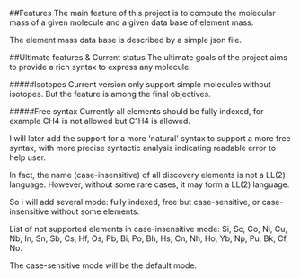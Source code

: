 ##Features
The main feature of this project is to compute the molecular mass of a given molecule and a given data base of element mass.

The element mass data base is described by a simple json file.

##Ultimate features & Current status
The ultimate goals of the project aims to provide a rich syntax to express any molecule.

#####Isotopes
Current version only support simple molecules without isotopes. But the feature is among the final objectives.

#####Free syntax
Currently all elements should be fully indexed, for example CH4 is not allowed but C1H4 is allowed.

I will later add the support for a more 'natural' syntax to support a more free syntax, with more precise syntactic analysis 
indicating readable error to help user.

In fact, the name (case-insensitive) of all discovery elements is not a LL(2) language. However, without some rare cases, it may form a LL(2) language.

So i will add several mode: fully indexed, free but case-sensitive, or case-insensitive without some elements.

List of not supported elements in case-insensitive mode:
Si, Sc, Co, Ni, Cu, Nb, In, Sn, Sb, Cs, Hf, Os, Pb, Bi, Po, Bh, Hs, Cn, Nh, 
Ho, Yb, Np, Pu, Bk, Cf, No.

The case-sensitive mode will be the default mode.